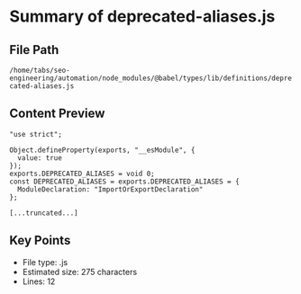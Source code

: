# Summary of deprecated-aliases.js
  
## File Path
`/home/tabs/seo-engineering/automation/node_modules/@babel/types/lib/definitions/deprecated-aliases.js`

## Content Preview
```
"use strict";

Object.defineProperty(exports, "__esModule", {
  value: true
});
exports.DEPRECATED_ALIASES = void 0;
const DEPRECATED_ALIASES = exports.DEPRECATED_ALIASES = {
  ModuleDeclaration: "ImportOrExportDeclaration"
};

[...truncated...]
```

## Key Points
- File type: .js
- Estimated size: 275 characters
- Lines: 12
